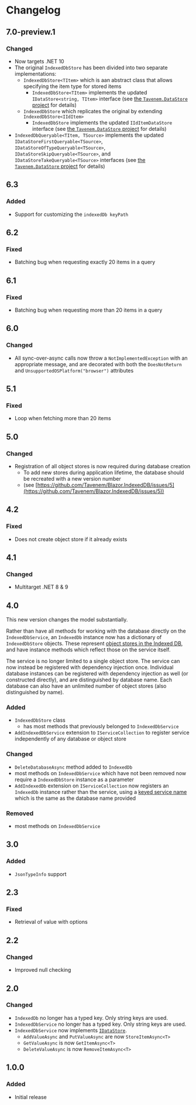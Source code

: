 # Changelog

## 7.0-preview.1
### Changed
- Now targets .NET 10
- The original `IndexedDbStore` has been divided into two separate implementations:
  - `IndexedDbStore<TItem>` which is aan abstract class that allows specifying the item type for stored items
    - `IndexedDbStore<TItem>` implements the updated `IDataStore<string, TItem>` interface (see [the `Tavenem.DataStore` project](https://github.com/Tavenem/DataStore) for details)
  - `IndexedDbStore` which replicates the original by extending `IndexedDbStore<IIdItem>`
    - `IndexedDbStore` implements the updated `IIdItemDataStore` interface (see [the `Tavenem.DataStore` project](https://github.com/Tavenem/DataStore) for details)
- `IndexedDbQueryable<TItem, TSource>` implements the updated `IDataStoreFirstQueryable<TSource>`, `IDataStoreOfTypeQueryable<TSource>`, `IDataStoreSkipQueryable<TSource>`, and `IDataStoreTakeQueryable<TSource>` interfaces (see [the `Tavenem.DataStore` project](https://github.com/Tavenem/DataStore) for details)

## 6.3
### Added
- Support for customizing the `indexedDb keyPath`

## 6.2
### Fixed
- Batching bug when requesting exactly 20 items in a query

## 6.1
### Fixed
- Batching bug when requesting more than 20 items in a query

## 6.0
### Changed
- All sync-over-async calls now throw a `NotImplementedException` with an appropriate message, and are decorated with both the `DoesNotReturn` and `UnsupportedOSPlatform("browser")` attributes

## 5.1
### Fixed
- Loop when fetching more than 20 items

## 5.0
### Changed
- Registration of all object stores is now required during database creation
  - To add new stores during application lifetime, the database should be recreated with a new version number
  - (see [https://github.com/Tavenem/Blazor.IndexedDB/issues/5](https://github.com/Tavenem/Blazor.IndexedDB/issues/5))

## 4.2
### Fixed
- Does not create object store if it already exists

## 4.1
### Changed
- Multitarget .NET 8 & 9

## 4.0
This new version changes the model substantially.

Rather than have all methods for working with the database directly on the `IndexedDbService`, an `IndexedDb` instance now has a dictionary of `IndexedDbStore` objects. These represent [object stores in the Indexed DB](https://developer.mozilla.org/en-US/docs/Web/API/IDBObjectStore), and have instance methods which reflect those on the service itself.

The service is no longer limited to a single object store. The service can now instead be registered with dependency injection once. Individual database instances can be registered with dependency injection as well (or constructed directly), and are distinguished by database name. Each database can also have an unlimited number of object stores (also distinguished by name).
### Added
- `IndexedDbStore` class
  - has most methods that previously belonged to `IndexedDbService`
- `AddIndexedDbService` extension to `IServiceCollection` to register service independently of any database or object store
### Changed
- `DeleteDatabaseAsync` method added to `IndexedDb`
- most methods on `IndexedDbService` which have not been removed now require a `IndexedDbStore` instance as a parameter
- `AddIndexedDb` extension on `IServiceCollection` now registers an `IndexedDb` instance rather than the service, using a [keyed service name](https://learn.microsoft.com/en-us/aspnet/core/fundamentals/dependency-injection#keyed-services) which is the same as the database name provided
### Removed
- most methods on `IndexedDbService`

## 3.0
### Added
- `JsonTypeInfo` support

## 2.3
### Fixed
- Retrieval of value with options

## 2.2
### Changed
- Improved null checking

## 2.0
### Changed
- `IndexedDb` no longer has a typed key. Only string keys are used.
- `IndexedDbService` no longer has a typed key. Only string keys are used.
- `IndexedDbService` now implements [`IDataStore`](https://github.com/Tavenem/DataStore).
  - `AddValueAsync` and `PutValueAsync` are now `StoreItemAsync<T>`
  - `GetValueAsync` is now `GetItemAsync<T>`
  - `DeleteValueAsync` is now `RemoveItemAsync<T>`

## 1.0.0
### Added
- Initial release